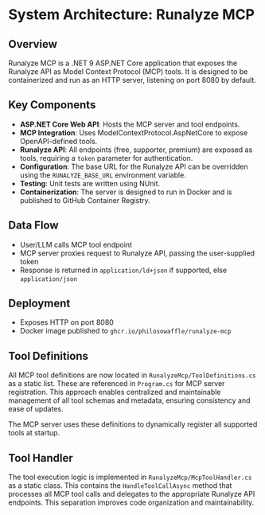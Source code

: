 # System Architecture: Runalyze MCP

## Overview
Runalyze MCP is a .NET 9 ASP.NET Core application that exposes the Runalyze API as Model Context Protocol (MCP) tools. It is designed to be containerized and run as an HTTP server, listening on port 8080 by default.

## Key Components
- **ASP.NET Core Web API**: Hosts the MCP server and tool endpoints.
- **MCP Integration**: Uses ModelContextProtocol.AspNetCore to expose OpenAPI-defined tools.
- **Runalyze API**: All endpoints (free, supporter, premium) are exposed as tools, requiring a `token` parameter for authentication.
- **Configuration**: The base URL for the Runalyze API can be overridden using the `RUNALYZE_BASE_URL` environment variable.
- **Testing**: Unit tests are written using NUnit.
- **Containerization**: The server is designed to run in Docker and is published to GitHub Container Registry.

## Data Flow
- User/LLM calls MCP tool endpoint
- MCP server proxies request to Runalyze API, passing the user-supplied token
- Response is returned in `application/ld+json` if supported, else `application/json`

## Deployment
- Exposes HTTP on port 8080
- Docker image published to `ghcr.io/philosowaffle/runalyze-mcp`

## Tool Definitions

All MCP tool definitions are now located in `RunalyzeMcp/ToolDefinitions.cs` as a static list. These are referenced in `Program.cs` for MCP server registration. This approach enables centralized and maintainable management of all tool schemas and metadata, ensuring consistency and ease of updates.

The MCP server uses these definitions to dynamically register all supported tools at startup.

## Tool Handler

The tool execution logic is implemented in `RunalyzeMcp/McpToolHandler.cs` as a static class. This contains the `HandleToolCallAsync` method that processes all MCP tool calls and delegates to the appropriate Runalyze API endpoints. This separation improves code organization and maintainability. 